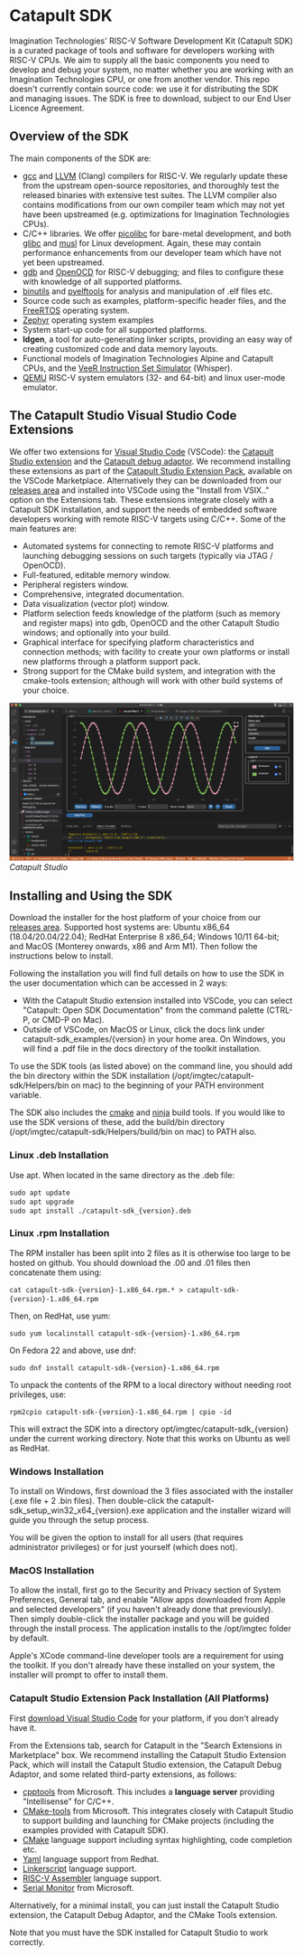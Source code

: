 # Catapult SDK
Imagination Technologies' RISC-V Software Development Kit (Catapult SDK) is a curated package of tools and software for developers working with RISC-V CPUs.  We aim to supply all the basic components you need to develop and debug your system, no matter whether you are working with an Imagination Technologies CPU, or one from another vendor.  This repo doesn't currently contain source code: we use it for distributing the SDK and managing issues.  The SDK is free to download, subject to our End User Licence Agreement.

## Overview of the SDK
The main components of the SDK are:
- [gcc][2] and [LLVM][3] (Clang) compilers for RISC-V.  We regularly update these from the upstream open-source repositories, and thoroughly test the released binaries with extensive test suites.  The LLVM compiler also contains modifications from our own compiler team which may not yet have been upstreamed (e.g. optimizations for Imagination Technologies CPUs).
- C/C++ libraries.  We offer [picolibc][4] for bare-metal development, and both [glibc][5] and [musl][6] for Linux development.  Again, these may contain performance enhancements from our developer team which have not yet been upstreamed.
- [gdb][7] and [OpenOCD][8] for RISC-V debugging; and files to configure these with knowledge of all supported platforms.
- [binutils][9] and [pyelftools][10] for analysis and manipulation of .elf files etc.
- Source code such as examples, platform-specific header files, and the [FreeRTOS][11] operating system.
- [Zephyr][16] operating system examples
- System start-up code for all supported platforms.
- **ldgen**, a tool for auto-generating linker scripts, providing an easy way of creating customized code and data memory layouts.
- Functional models of Imagination Technologies Alpine and Catapult CPUs, and the [VeeR Instruction Set Simulator][1] (Whisper).
- [QEMU][17] RISC-V system emulators (32- and 64-bit) and linux user-mode emulator.

## The Catapult Studio Visual Studio Code Extensions
We offer two extensions for [Visual Studio Code][14] (VSCode): the [Catapult Studio extension][18] and the [Catapult debug adaptor][19].  We recommend installing these extensions as part of the [Catapult Studio Extension Pack][20], available on the VSCode Marketplace.  Alternatively they can be downloaded from our [releases area][15] and installed into VSCode using the "Install from VSIX.." option on the Extensions tab.  These extensions integrate closely with a Catapult SDK installation, and support the needs of embedded software developers working with remote RISC-V targets using C/C++.  Some of the main features are:
- Automated systems for connecting to remote RISC-V platforms and launching debugging sessions on such targets (typically via JTAG / OpenOCD).
- Full-featured, editable memory window.
- Peripheral registers window.
- Comprehensive, integrated documentation.
- Data visualization (vector plot) window.
- Platform selection feeds knowledge of the platform (such as memory and register maps) into gdb, OpenOCD and the other Catapult Studio windows; and optionally into your build.
- Graphical interface for specifying platform characteristics and connection methods; with facility to create your own platforms or install new platforms through a platform support pack.
- Strong support for the CMake build system, and integration with the cmake-tools extension; although will work with other build systems of your choice.

![](illustrations/Catapult_Studio.png "Catapult Studio")
*Catapult Studio*

## Installing and Using the SDK
Download the installer for the host platform of your choice from our [releases area][15].  Supported host systems are: Ubuntu x86_64 (18.04/20.04/22.04); RedHat Enterprise 8 x86_64; Windows 10/11 64-bit; and MacOS (Monterey onwards, x86 and Arm M1).  Then follow the instructions below to install.

Following the installation you will find full details on how to use the SDK in the user documentation which can be accessed in 2 ways:
- With the Catapult Studio extension installed into VSCode, you can select "Catapult: Open SDK Documentation" from the command palette (CTRL-P, or CMD-P on Mac).
- Outside of VSCode, on MacOS or Linux, click the docs link under catapult-sdk_examples/{version} in your home area.  On Windows, you will find a .pdf file in the docs directory of the toolkit installation.

To use the SDK tools (as listed above) on the command line, you should add the bin directory within the SDK installation (/opt/imgtec/catapult-sdk/Helpers/bin on mac)  to the beginning of your PATH environment variable.

The SDK also includes the [cmake][12] and [ninja][13] build tools.  If you would like to use the SDK versions of these, add the build/bin directory (/opt/imgtec/catapult-sdk/Helpers/build/bin on mac) to PATH also.

### Linux .deb Installation
Use apt. When located in the same directory as the .deb file:
```
sudo apt update
sudo apt upgrade
sudo apt install ./catapult-sdk_{version}.deb
```

### Linux .rpm Installation
The RPM installer has been split into 2 files as it is otherwise too large to be hosted on github.  You should download the .00 and .01 files then concatenate them using:
```
cat catapult-sdk-{version}-1.x86_64.rpm.* > catapult-sdk-{version}-1.x86_64.rpm
```
Then, on RedHat, use yum:
```
sudo yum localinstall catapult-sdk-{version}-1.x86_64.rpm
```
On Fedora 22 and above, use dnf:
```
sudo dnf install catapult-sdk-{version}-1.x86_64.rpm
```
To unpack the contents of the RPM to a local directory without needing root privileges, use:
```
rpm2cpio catapult-sdk-{version}-1.x86_64.rpm | cpio -id
```
This will extract the SDK into a directory opt/imgtec/catapult-sdk_{version} under the current working directory. Note that this works on Ubuntu as well as RedHat.

### Windows Installation
To install on Windows, first download the 3 files associated with the installer (.exe file + 2 .bin files).  Then double-click the catapult-sdk_setup_win32_x64_{version}.exe application and the installer wizard will guide you through the setup process.

You will be given the option to install for all users (that requires administrator privileges) or for just yourself (which does not).

### MacOS Installation
To allow the install, first go to the Security and Privacy section of System Preferences, General tab, and enable "Allow apps downloaded from Apple and selected developers" (if you haven't already done that previously).  Then simply double-click the installer package and you will be guided through the install process. The application installs to the /opt/imgtec folder by default.

Apple's XCode command-line developer tools are a requirement for using the toolkit.  If you don't already have these installed on your system, the installer will prompt to offer to install them.

### Catapult Studio Extension Pack Installation (All Platforms)
First [download Visual Studio Code][21] for your platform, if you don't already have it.

From the Extensions tab, search for Catapult in the "Search Extensions in Marketplace" box.  We recommend installing the Catapult Studio Extension Pack, which will install the Catapult Studio extension, the Catapult Debug Adaptor, and some related third-party extensions, as follows:
- [cpptools][23] from Microsoft.  This includes a **language server** providing "Intellisense" for C/C++.
- [CMake-tools][24] from Microsoft.  This integrates closely with Catapult Studio to support building and launching for CMake projects (including the examples provided with Catapult SDK).
- [CMake][26] language support including syntax highlighting, code completion etc.
- [Yaml][27] language support from Redhat.
- [Linkerscript][28] language support.
- [RISC-V Assembler][29] language support.
- [Serial Monitor][30] from Microsoft.

Alternatively, for a minimal install, you can just install the Catapult Studio extension, the Catapult Debug Adaptor, and the CMake Tools extension.

Note that you must have the SDK installed for Catapult Studio to work correctly.

[1]: https://github.com/chipsalliance/VeeR-ISS
[2]: https://gcc.gnu.org/
[3]: https://llvm.org/
[4]: https://github.com/keith-packard/picolibc
[5]: https://www.gnu.org/software/libc/
[6]: https://musl.libc.org/
[7]: https://www.gnu.org/software/gdb
[8]: http://openocd.org/
[9]: https://www.gnu.org/software/binutils
[10]: https://github.com/eliben/pyelftools
[11]: https://www.freertos.org/
[12]: https://cmake.org
[13]: https://ninja-build.org
[14]: https://code.visualstudio.com/
[15]: https://github.com/imgtec-riscv/catapult-sdk/releases
[16]: https://zephyrproject.org/
[17]: https://www.qemu.org/
[18]: https://marketplace.visualstudio.com/items?itemName=ImaginationTech.catapult-studio
[19]: https://marketplace.visualstudio.com/items?itemName=ImaginationTech.imgdebug
[20]: https://marketplace.visualstudio.com/items?itemName=ImaginationTech.catapult-studio-pack
[21]: https://code.visualstudio.com/download

[23]: https://marketplace.visualstudio.com/items?itemName=ms-vscode.cpptools
[24]: https://marketplace.visualstudio.com/items?itemName=ms-vscode.cmake-tools
[25]: https://marketplace.visualstudio.com/items?itemName=llvm-vs-code-extensions.vscode-clangd
[26]: https://marketplace.visualstudio.com/items?itemName=twxs.cmake
[27]: https://marketplace.visualstudio.com/items?itemName=redhat.vscode-yaml
[28]: https://marketplace.visualstudio.com/items?itemName=ZixuanWang.linkerscript
[29]: https://marketplace.visualstudio.com/items?itemName=zhwu95.riscv
[30]: https://marketplace.visualstudio.com/items?itemName=ms-vscode.vscode-serial-monitor